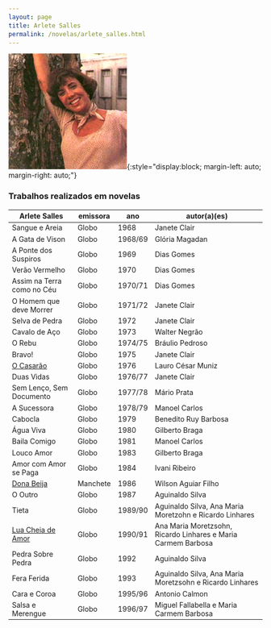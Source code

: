 ```yaml
---
layout: page
title: Arlete Salles
permalink: /novelas/arlete_salles.html
---
```


![Arlete Salles](/novelas/img/arlete_salles.jpg){:style="display:block; margin-left: auto; margin-right: auto;"}

### Trabalhos realizados em novelas

Arlete Salles | emissora | ano | autor(a)(es)
------------- | -------- | --- | ------------
Sangue e Areia | Globo | 1968 | Janete Clair
A Gata de Vison | Globo | 1968/69 | Glória Magadan
A Ponte dos Suspiros | Globo | 1969 | Dias Gomes
Verão Vermelho | Globo | 1970 | Dias Gomes
Assim na Terra como no Céu | Globo | 1970/71 | Dias Gomes
O Homem que deve Morrer | Globo | 1971/72 | Janete Clair
Selva de Pedra | Globo | 1972 | Janete Clair
Cavalo de Aço | Globo | 1973 | Walter Negrão
O Rebu | Globo | 1974/75 | Bráulio Pedroso
Bravo! | Globo | 1975 | Janete Clair
[O Casarão](/novelas/o_casarao.html) | Globo | 1976 | Lauro César Muniz
Duas Vidas | Globo | 1976/77 | Janete Clair
Sem Lenço, Sem Documento | Globo | 1977/78 | Mário Prata
A Sucessora | Globo | 1978/79 | Manoel Carlos
Cabocla | Globo | 1979 | Benedito Ruy Barbosa
Água Viva | Globo | 1980 | Gilberto Braga
Baila Comigo | Globo | 1981 | Manoel Carlos
Louco Amor | Globo | 1983 | Gilberto Braga
Amor com Amor se Paga | Globo | 1984 | Ivani Ribeiro
[Dona Beija](/novelas/dona_beija.html) | Manchete | 1986 | Wilson Aguiar Filho
O Outro | Globo | 1987 | Aguinaldo Silva
Tieta | Globo | 1989/90 | Aguinaldo Silva, Ana Maria Moretzohn e Ricardo Linhares
[Lua Cheia de Amor](/novelas/lua_cheia_de_amor.html) | Globo | 1990/91 | Ana Maria Moretzsohn, Ricardo Linhares e Maria Carmem Barbosa
Pedra Sobre Pedra | Globo | 1992 | Aguinaldo Silva
Fera Ferida | Globo | 1993 | Aguinaldo Silva, Ana Maria Moretzsohn e Ricardo Linhares
Cara e Coroa | Globo | 1995/96 | Antonio Calmon
Salsa e Merengue | Globo | 1996/97 | Miguel Fallabella e Maria Carmem Barbosa